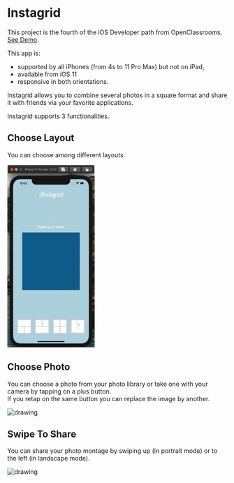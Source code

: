 # Instagrid
This project is the fourth of the iOS Developer path from OpenClassrooms. [See Demo](https://youtu.be/gTJTevz59IQ).

This app is:
- supported by all iPhones (from 4s to 11 Pro Max) but not on iPad, 
- available from iOS 11
- responsive in both orientations.

Instagrid allows you to combine several photos in a square format and share it with friends via your favorite applications.

Instagrid supports 3 functionalities.

## Choose Layout
You can choose among different layouts.

<img src="P4Layout.gif" alt="drawing" width="200">

## Choose Photo
You can choose a photo from your photo library or take one with your camera by tapping on a plus button.  
If you retap on the same button you can replace the image by another.

<img src="P4Photo.gif" alt="drawing" width="200">

## Swipe To Share
You can share your photo montage by swiping up (in portrait mode) or to the left (in landscape mode).

<img src="P4Swipe.gif" alt="drawing" width="400">
